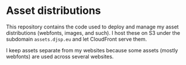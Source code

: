 # Asset distributions

This repository contains the code used to deploy and manage my asset distributions (webfonts, images, and such). I host these on S3 under the subdomain `assets.djsp.eu` and let CloudFront serve them.

I keep assets separate from my websites because some assets (mostly webfonts) are used across several websites.
